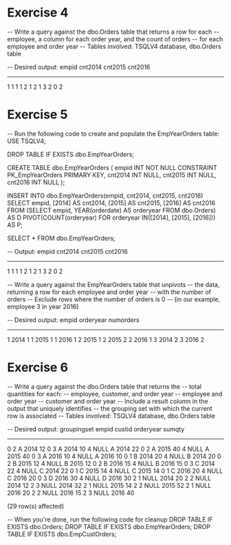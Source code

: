 # Exercise 4
-- Write a query against the dbo.Orders table that returns a row for each
-- employee, a column for each order year, and the count of orders
-- for each employee and order year
-- Tables involved: TSQLV4 database, dbo.Orders table

-- Desired output:
empid       cnt2014     cnt2015     cnt2016
----------- ----------- ----------- -----------
1           1           1           1
2           1           2           1
3           2           0           2




















# Exercise 5
-- Run the following code to create and populate the EmpYearOrders table:
USE TSQLV4;

DROP TABLE IF EXISTS dbo.EmpYearOrders;

CREATE TABLE dbo.EmpYearOrders
(
  empid INT NOT NULL
    CONSTRAINT PK_EmpYearOrders PRIMARY KEY,
  cnt2014 INT NULL,
  cnt2015 INT NULL,
  cnt2016 INT NULL
);

INSERT INTO dbo.EmpYearOrders(empid, cnt2014, cnt2015, cnt2016)
  SELECT empid, [2014] AS cnt2014, [2015] AS cnt2015, [2016] AS cnt2016
  FROM (SELECT empid, YEAR(orderdate) AS orderyear
        FROM dbo.Orders) AS D
    PIVOT(COUNT(orderyear)
          FOR orderyear IN([2014], [2015], [2016])) AS P;

SELECT * FROM dbo.EmpYearOrders;

-- Output:
empid       cnt2014     cnt2015     cnt2016
----------- ----------- ----------- -----------
1           1           1           1
2           1           2           1
3           2           0           2

-- Write a query against the EmpYearOrders table that unpivots
-- the data, returning a row for each employee and order year
-- with the number of orders
-- Exclude rows where the number of orders is 0
-- (in our example, employee 3 in year 2016)

-- Desired output:
empid       orderyear   numorders
----------- ----------- -----------
1           2014        1
1           2015        1
1           2016        1
2           2015        1
2           2015        2
2           2016        1
3           2014        2
3           2016        2


























# Exercise 6
-- Write a query against the dbo.Orders table that returns the 
-- total quantities for each:
-- employee, customer, and order year
-- employee and order year
-- customer and order year
-- Include a result column in the output that uniquely identifies 
-- the grouping set with which the current row is associated
-- Tables involved: TSQLV4 database, dbo.Orders table

-- Desired output:
groupingset empid       custid orderyear   sumqty
----------- ----------- ------ ----------- -----------
0           2           A      2014        12
0           3           A      2014        10
4           NULL        A      2014        22
0           2           A      2015        40
4           NULL        A      2015        40
0           3           A      2016        10
4           NULL        A      2016        10
0           1           B      2014        20
4           NULL        B      2014        20
0           2           B      2015        12
4           NULL        B      2015        12
0           2           B      2016        15
4           NULL        B      2016        15
0           3           C      2014        22
4           NULL        C      2014        22
0           1           C      2015        14
4           NULL        C      2015        14
0           1           C      2016        20
4           NULL        C      2016        20
0           3           D      2016        30
4           NULL        D      2016        30
2           1           NULL   2014        20
2           2           NULL   2014        12
2           3           NULL   2014        32
2           1           NULL   2015        14
2           2           NULL   2015        52
2           1           NULL   2016        20
2           2           NULL   2016        15
2           3           NULL   2016        40

(29 row(s) affected)

-- When you're done, run the following code for cleanup
DROP TABLE IF EXISTS dbo.Orders;
DROP TABLE IF EXISTS dbo.EmpYearOrders;
DROP TABLE IF EXISTS dbo.EmpCustOrders;
